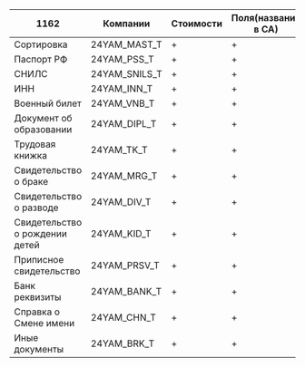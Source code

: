 
| 1162                           | Компании      | Стоимости | Поля(названия в СА) | Настройки | БОЙ |
| ------------------------------ | ------------- | --------- | ------------------- | --------- | --- |
| Сортировка                     | 24YAM_MAST_T  | +         | +                   | +         | +   |
| Паспорт РФ                     | 24YAM_PSS_T   | +         | +                   | +         | +   |
| СНИЛС                          | 24YAM_SNILS_T | +         | +                   | +         | +   |
| ИНН                            | 24YAM_INN_T   | +         | +                   | +         | +   |
| Военный билет                  | 24YAM_VNB_T   | +         | +                   | +         | +   |
| Документ об образовании        | 24YAM_DIPL_T  | +         | +                   | +         | +   |
| Трудовая книжка                | 24YAM_TK_T    | +         | +                   | +         | +   |
| Свидетельство о браке          | 24YAM_MRG_T   | +         | +                   | +         | +   |
| Свидетельство о разводе        | 24YAM_DIV_T   | +         | +                   | +         | +   |
| Свидетельство о рождении детей | 24YAM_KID_T   | +         | +                   | +         |     |
| Приписное свидетельство        | 24YAM_PRSV_T  | +         | +                   | +         |     |
| Банк реквизиты                 | 24YAM_BANK_T  | +         | +                   | +         |     |
| Справка о Смене имени          | 24YAM_CHN_T   | +         | +                   | +         |     |
| Иные документы                 | 24YAM_BRK_T   | +         | +                   | +         |     |
